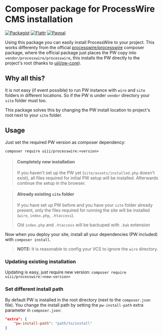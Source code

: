 # Composer package for ProcessWire CMS installation

[![Packagist](https://img.shields.io/packagist/v/uiii/processwire.svg)](https://packagist.org/packages/uiii/processwire)
[![Flattr](https://img.shields.io/badge/flattr-donate-yellow)](https://flattr.com/@uiii)
[![Paypal](https://img.shields.io/badge/paypal-donate-yellow)](https://paypal.me/richardjedlicka)

Using this package you can easily install ProcessWire to your project.
This works differenty from the official [processwire/processwire](https://packagist.org/packages/processwire/processwire) composer package,
where the official package just places the PW copy into `vendor/processwire/processwire`, this installs the PW directly
to the project's root (thanks to [uiii/pw-core](https://github.com/uiii/pw-core)).

## Why all this?
It is not easy (if event possible) to run PW instance with `wire` and `site` folders in different locations.
So if the PW is under `vendor` directory your `site` folder must too.

This package solves this by changing the PW install location to project's root next to your `site` folder.

## Usage

Just set the required PW version as composer dependency:

```
composer require uiii/processwire:<version>
```

> #### Completely new installation
> If you haven't set up the PW yet (`site/assets/installed.php` doesn't exist), all files required for initial PW setup will be installed. Afterwards continue the setup in the browser.

> #### Already existing `site` folder
> If you have set up PW before and you have your `site` folder already present, only the files required for running the site will be installed (`wire`, `index.php`, `.htaccess`).
>
> Old `index.php` and `.htaccess` will be backuped with `.bak` extension

Now when you deploy your site, install all your dependencies (PW included) with `composer install`.

> **NOTE:** It is reasonable to config your VCS to ignore the `wire` directory.

### Updating existing installation

Updating is easy, just require new version: `composer require uiii/processwire:<new-version>`

### Set different install path

By default PW is installed in the root directory (next to the `composer.json` file). You change the install path by setting the `pw-install-path` extra parameter in `composer.json`:

```json
"extra": {
	"pw-install-path": "path/to/install"
}
```
